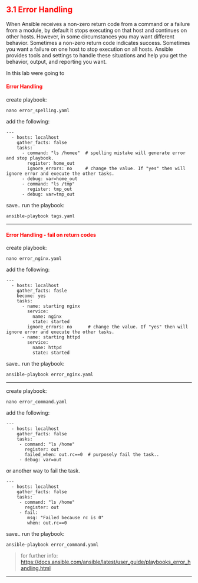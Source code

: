 ## <font color='red'> 3.1 Error Handling </font>
When Ansible receives a non-zero return code from a command or a failure from a module, by default it stops executing on that host and continues on other hosts. However, in some circumstances you may want different behavior. Sometimes a non-zero return code indicates success. Sometimes you want a failure on one host to stop execution on all hosts. Ansible provides tools and settings to handle these situations and help you get the behavior, output, and reporting you want.

In this lab were going to 



#### <font color='red'>Error Handling</font>

create playbook:
```
nano error_spelling.yaml
```
add the following:
```
---
  - hosts: localhost
    gather_facts: false
    tasks:
      - command: "ls /homee"  # spelling mistake will generate error and stop playbook.
        register: home_out
        ignore_errors: no     # change the value. If "yes" then will ignore error and execute the other tasks.
      - debug: var=home_out
      - command: "ls /tmp"
        register: tmp_out
      - debug: var=tmp_out
```
save..
run the playbook:
```
ansible-playbook tags.yaml  
```

---

#### <font color='red'>Error Handling - fail on return codes</font>
create playbook:
```
nano error_nginx.yaml
```
add the following:
```
---
  - hosts: localhost
    gather_facts: fasle
    become: yes
    tasks:
      - name: starting nginx
        service:
          name: nginx
          state: started
        ignore_errors: no      # change the value. If "yes" then will ignore error and execute the other tasks.
      - name: starting httpd
        service:
          name: httpd
          state: started
```
save..
run the playbook:
```
ansible-playbook error_nginx.yaml
```

---

create playbook:
```
nano error_command.yaml
```
add the following:
```
---
  - hosts: localhost
    gather_facts: false
    tasks:
     - command: "ls /home"
       register: out
       failed_when: out.rc==0  # purposely fail the task..
     - debug: var=out
``` 

or another way to fail the task.

```
---
  - hosts: localhost
    gather_facts: false
    tasks:
     - command: "ls /home"
       register: out
     - fail:
        msg: "Failed because rc is 0"
        when: out.rc==0
```       
save..
run the playbook:
```
ansible-playbook error_command.yaml
```

  > for further info: https://docs.ansible.com/ansible/latest/user_guide/playbooks_error_handling.html

---